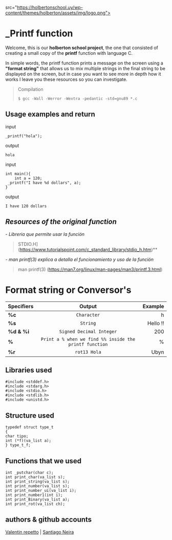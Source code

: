 src="https://holbertonschool.uy/wp-content/themes/holberton/assets/img/logo.png">

# _Printf function 

Welcome, this is our **holberton school project**, the one that consisted of creating a small copy of the **printf** function with language C.

In simple words, the printf function prints a message on the screen using a **"format string"** that allows us to mix multiple strings in the final string to be displayed on the screen, but in case you want to see more in depth how it works I leave you these resources so you can investigate.

> Compilation
> 
> `$ gcc -Wall -Werror -Wextra -pedantic -std=gnu89 *.c`

## Usage examples and return
input 

    _printf("hola");

output

    hola

input

    int main(){
        int a = 120;
     _printf("I have %d dollars", a);
    }
   output
   

    I have 120 dollars

## *Resources of the original function*

 *- Libreria que permite usar la función*

> STDIO.H](https://www.tutorialspoint.com/c_standard_library/stdio_h.htm)**

*- man printf(3) explica a detalla el funcionamiento y uso de la función*
> man printf(3)
(https://man7.org/linux/man-pages/man3/printf.3.html)


# Format string or Conversor's
| Specifiers | Output | Example    |
| :---        |    :----:   |          ---: |
| **%c**    | `Character`    | h  |
| **%s**  | `String`       | Hello !!    |
|   **%d & %i** | `Signed Decimal Integer`   |   200|
| **%**  | `Print a % when we find %% inside the printf function`       | %      |
| **%r**   | `rot13 Hola`  | Ubyn    |

## Libraries used

    #include <stddef.h>
    #include <stdarg.h>
    #include <stdio.h>
    #include <stdlib.h>
    #include <unistd.h>


## Structure used
    typedef struct type_t
    {
    char tipo;
    int (*f)(va_list a);
    } type_t_f;

## Functions that we used

    int _putchar(char c);
    int print_char(va_list s);
    int print_string(va_list s);
    int print_number(va_list s);
    int print_number_ui(va_list i);
    int print_number1(int i);
    int print_Binary(va_list a);
    int print_rot(va_list ch);


## authors & github accounts
[Valentin repetto](https://github.com/valerepetto14)    |  [Santiago Neira](https://github.com/sanei1509] )    

  
